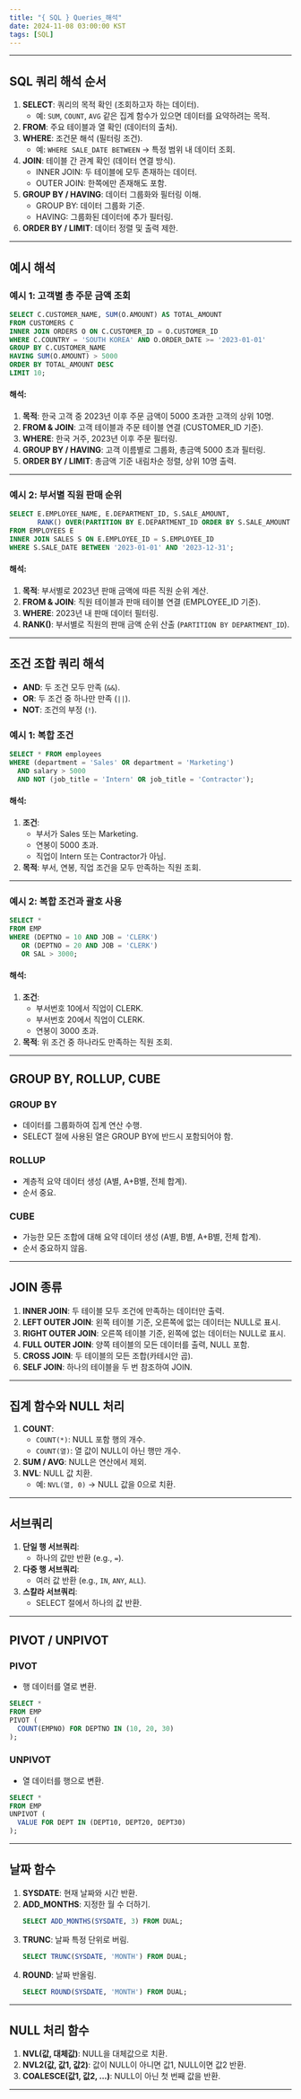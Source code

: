 ```yaml
---
title: "{ SQL } Queries_해석"
date: 2024-11-08 03:00:00 KST
tags: [SQL]
---
```


---

## **SQL 쿼리 해석 순서**

1. **SELECT**: 쿼리의 목적 확인 (조회하고자 하는 데이터).
   - 예: `SUM`, `COUNT`, `AVG` 같은 집계 함수가 있으면 데이터를 요약하려는 목적.
2. **FROM**: 주요 테이블과 열 확인 (데이터의 출처).
3. **WHERE**: 조건문 해석 (필터링 조건).
   - 예: `WHERE SALE_DATE BETWEEN` → 특정 범위 내 데이터 조회.
4. **JOIN**: 테이블 간 관계 확인 (데이터 연결 방식).
   - INNER JOIN: 두 테이블에 모두 존재하는 데이터.
   - OUTER JOIN: 한쪽에만 존재해도 포함.
5. **GROUP BY / HAVING**: 데이터 그룹화와 필터링 이해.
   - GROUP BY: 데이터 그룹화 기준.
   - HAVING: 그룹화된 데이터에 추가 필터링.
6. **ORDER BY / LIMIT**: 데이터 정렬 및 출력 제한.

---

## **예시 해석**

### 예시 1: 고객별 총 주문 금액 조회

```sql
SELECT C.CUSTOMER_NAME, SUM(O.AMOUNT) AS TOTAL_AMOUNT
FROM CUSTOMERS C
INNER JOIN ORDERS O ON C.CUSTOMER_ID = O.CUSTOMER_ID
WHERE C.COUNTRY = 'SOUTH KOREA' AND O.ORDER_DATE >= '2023-01-01'
GROUP BY C.CUSTOMER_NAME
HAVING SUM(O.AMOUNT) > 5000
ORDER BY TOTAL_AMOUNT DESC
LIMIT 10;
```

#### 해석:

1. **목적**: 한국 고객 중 2023년 이후 주문 금액이 5000 초과한 고객의 상위 10명.
2. **FROM & JOIN**: 고객 테이블과 주문 테이블 연결 (CUSTOMER_ID 기준).
3. **WHERE**: 한국 거주, 2023년 이후 주문 필터링.
4. **GROUP BY / HAVING**: 고객 이름별로 그룹화, 총금액 5000 초과 필터링.
5. **ORDER BY / LIMIT**: 총금액 기준 내림차순 정렬, 상위 10명 출력.

---

### 예시 2: 부서별 직원 판매 순위

```sql
SELECT E.EMPLOYEE_NAME, E.DEPARTMENT_ID, S.SALE_AMOUNT,
       RANK() OVER(PARTITION BY E.DEPARTMENT_ID ORDER BY S.SALE_AMOUNT DESC) AS SALE_RANK
FROM EMPLOYEES E
INNER JOIN SALES S ON E.EMPLOYEE_ID = S.EMPLOYEE_ID
WHERE S.SALE_DATE BETWEEN '2023-01-01' AND '2023-12-31';
```

#### 해석:

1. **목적**: 부서별로 2023년 판매 금액에 따른 직원 순위 계산.
2. **FROM & JOIN**: 직원 테이블과 판매 테이블 연결 (EMPLOYEE_ID 기준).
3. **WHERE**: 2023년 내 판매 데이터 필터링.
4. **RANK()**: 부서별로 직원의 판매 금액 순위 산출 (`PARTITION BY DEPARTMENT_ID`).

---

## **조건 조합 쿼리 해석**

- **AND**: 두 조건 모두 만족 (`&&`).
- **OR**: 두 조건 중 하나만 만족 (`||`).
- **NOT**: 조건의 부정 (`!`).

### 예시 1: 복합 조건

```sql
SELECT * FROM employees
WHERE (department = 'Sales' OR department = 'Marketing')
  AND salary > 5000
  AND NOT (job_title = 'Intern' OR job_title = 'Contractor');
```

#### 해석:

1. **조건**:
   - 부서가 Sales 또는 Marketing.
   - 연봉이 5000 초과.
   - 직업이 Intern 또는 Contractor가 아님.
2. **목적**: 부서, 연봉, 직업 조건을 모두 만족하는 직원 조회.

---

### 예시 2: 복합 조건과 괄호 사용

```sql
SELECT *
FROM EMP
WHERE (DEPTNO = 10 AND JOB = 'CLERK')
   OR (DEPTNO = 20 AND JOB = 'CLERK')
   OR SAL > 3000;
```

#### 해석:

1. **조건**:
   - 부서번호 10에서 직업이 CLERK.
   - 부서번호 20에서 직업이 CLERK.
   - 연봉이 3000 초과.
2. **목적**: 위 조건 중 하나라도 만족하는 직원 조회.

---

## **GROUP BY, ROLLUP, CUBE**

### GROUP BY

- 데이터를 그룹화하여 집계 연산 수행.
- SELECT 절에 사용된 열은 GROUP BY에 반드시 포함되어야 함.

### ROLLUP

- 계층적 요약 데이터 생성 (A별, A+B별, 전체 합계).
- 순서 중요.

### CUBE

- 가능한 모든 조합에 대해 요약 데이터 생성 (A별, B별, A+B별, 전체 합계).
- 순서 중요하지 않음.

---

## **JOIN 종류**

1. **INNER JOIN**: 두 테이블 모두 조건에 만족하는 데이터만 출력.
2. **LEFT OUTER JOIN**: 왼쪽 테이블 기준, 오른쪽에 없는 데이터는 NULL로 표시.
3. **RIGHT OUTER JOIN**: 오른쪽 테이블 기준, 왼쪽에 없는 데이터는 NULL로 표시.
4. **FULL OUTER JOIN**: 양쪽 테이블의 모든 데이터를 출력, NULL 포함.
5. **CROSS JOIN**: 두 테이블의 모든 조합(카테시안 곱).
6. **SELF JOIN**: 하나의 테이블을 두 번 참조하여 JOIN.

---

## **집계 함수와 NULL 처리**

1. **COUNT**:
   - `COUNT(*)`: NULL 포함 행의 개수.
   - `COUNT(열)`: 열 값이 NULL이 아닌 행만 개수.
2. **SUM / AVG**: NULL은 연산에서 제외.
3. **NVL**: NULL 값 치환.
   - 예: `NVL(열, 0)` → NULL 값을 0으로 치환.

---

## **서브쿼리**

1. **단일 행 서브쿼리**:
   - 하나의 값만 반환 (e.g., `=`).
2. **다중 행 서브쿼리**:
   - 여러 값 반환 (e.g., `IN`, `ANY`, `ALL`).
3. **스칼라 서브쿼리**:
   - SELECT 절에서 하나의 값 반환.

---

## **PIVOT / UNPIVOT**

### PIVOT

- 행 데이터를 열로 변환.

```sql
SELECT *
FROM EMP
PIVOT (
  COUNT(EMPNO) FOR DEPTNO IN (10, 20, 30)
);
```

### UNPIVOT

- 열 데이터를 행으로 변환.

```sql
SELECT *
FROM EMP
UNPIVOT (
  VALUE FOR DEPT IN (DEPT10, DEPT20, DEPT30)
);
```

---

## **날짜 함수**

1. **SYSDATE**: 현재 날짜와 시간 반환.
2. **ADD_MONTHS**: 지정한 월 수 더하기.
   ```sql
   SELECT ADD_MONTHS(SYSDATE, 3) FROM DUAL;
   ```
3. **TRUNC**: 날짜 특정 단위로 버림.
   ```sql
   SELECT TRUNC(SYSDATE, 'MONTH') FROM DUAL;
   ```
4. **ROUND**: 날짜 반올림.
   ```sql
   SELECT ROUND(SYSDATE, 'MONTH') FROM DUAL;
   ```

---

## **NULL 처리 함수**

1. **NVL(값, 대체값)**: NULL을 대체값으로 치환.
2. **NVL2(값, 값1, 값2)**: 값이 NULL이 아니면 값1, NULL이면 값2 반환.
3. **COALESCE(값1, 값2, ...)**: NULL이 아닌 첫 번째 값을 반환.

---

